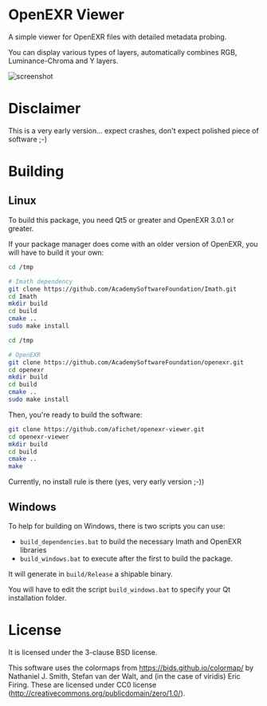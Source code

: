 OpenEXR Viewer
==============

A simple viewer for OpenEXR files with detailed metadata probing.

You can display various types of layers, automatically combines RGB, Luminance-Chroma and Y layers.

![screenshot](https://user-images.githubusercontent.com/7930348/119127837-b56bcb80-ba2c-11eb-8311-718c713fa3bc.png)


Disclaimer
==========

This is a very early version... expect crashes, don't expect polished piece of software ;-)


Building
========

## Linux

To build this package, you need Qt5 or greater and OpenEXR 3.0.1 or greater.

If your package manager does come with an older version of OpenEXR, you will have to build it your own:

```bash
cd /tmp

# Imath dependency
git clone https://github.com/AcademySoftwareFoundation/Imath.git
cd Imath
mkdir build
cd build
cmake ..
sudo make install

cd /tmp

# OpenEXR
git clone https://github.com/AcademySoftwareFoundation/openexr.git
cd openexr
mkdir build
cd build
cmake ..
sudo make install
```

Then, you're ready to build the software:

```bash
git clone https://github.com/afichet/openexr-viewer.git
cd openexr-viewer
mkdir build
cd build
cmake ..
make
```

Currently, no install rule is there (yes, very early version ;-))

## Windows

To help for building on Windows, there is two scripts you can use:
- `build_dependencies.bat` to build the necessary Imath and OpenEXR libraries
- `build_windows.bat` to execute after the first to build the package.

It will generate in `build/Release` a shipable binary.

You will have to edit the script `build_windows.bat` to specify your Qt installation folder.


License
=======

It is licensed under the 3-clause BSD license.

This software uses the colormaps from https://bids.github.io/colormap/
by Nathaniel J. Smith, Stefan van der Walt, and (in the case of
viridis) Eric Firing. These are licensed under CC0 license
(http://creativecommons.org/publicdomain/zero/1.0/).
